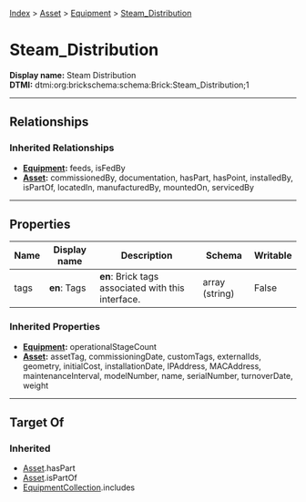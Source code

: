 [Index](../../Index.md) > [Asset](../Asset.md) > [Equipment](Equipment.md) > [Steam_Distribution](#)
# Steam_Distribution

**Display name:** Steam Distribution<br />
**DTMI:** dtmi:org:brickschema:schema:Brick:Steam_Distribution;1

---

## Relationships
### Inherited Relationships
* **[Equipment](Equipment.md):** feeds, isFedBy
* **[Asset](../Asset.md):** commissionedBy, documentation, hasPart, hasPoint, installedBy, isPartOf, locatedIn, manufacturedBy, mountedOn, servicedBy

---

## Properties
|Name|Display name|Description|Schema|Writable|
|-|-|-|-|-|
|tags|**en**: Tags|**en**: Brick tags associated with this interface.|array (string)|False|
### Inherited Properties
* **[Equipment](Equipment.md):** operationalStageCount
* **[Asset](../Asset.md):** assetTag, commissioningDate, customTags, externalIds, geometry, initialCost, installationDate, IPAddress, MACAddress, maintenanceInterval, modelNumber, name, serialNumber, turnoverDate, weight

---

## Target Of
### Inherited
* [Asset](../Asset.md).hasPart
* [Asset](../Asset.md).isPartOf
* [EquipmentCollection](../../Collection/AssetCollection/EquipmentCollection/EquipmentCollection.md).includes
